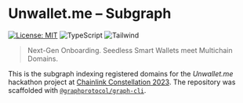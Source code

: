 # Unwallet.me – Subgraph

[![License: MIT](https://img.shields.io/badge/License-MIT-yellow.svg)](https://opensource.org/licenses/MIT)
![TypeScript](https://img.shields.io/badge/Typescript-blue)
![Tailwind](https://img.shields.io/badge/The_Graph-gray)

> Next-Gen Onboarding. Seedless Smart Wallets meet Multichain Domains.

This is the subgraph indexing registered domains for the _Unwallet.me_ hackathon project at [Chainlink Constellation 2023](https://chain.link/hackathon). The repository was scaffolded with [`@graphprotocol/graph-cli`](https://github.com/graphprotocol/graph-tooling).
